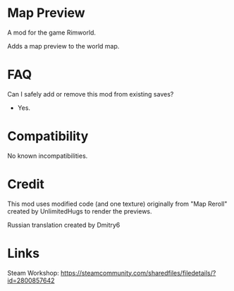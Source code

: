 
# Map Preview

A mod for the game Rimworld.

Adds a map preview to the world map.


# FAQ

Can I safely add or remove this mod from existing saves?
- Yes.


# Compatibility

No known incompatibilities.


# Credit

This mod uses modified code (and one texture) originally from "Map Reroll" created by UnlimitedHugs to render the previews.

Russian translation created by Dmitry6

# Links

Steam Workshop:
https://steamcommunity.com/sharedfiles/filedetails/?id=2800857642

